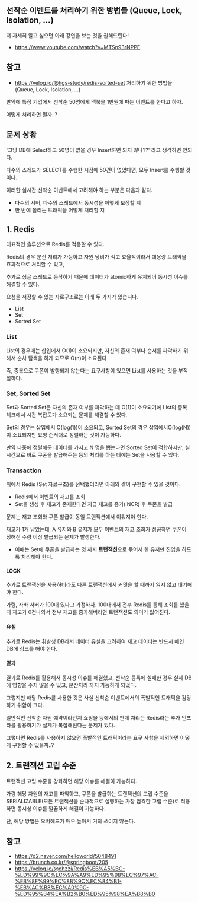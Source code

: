 ## 선착순 이벤트를 처리하기 위한 방법들 (Queue, Lock, Isolation, ...)


더 자세히 알고 싶으면 아래 강연을 보는 것을 권해드린다!
- https://www.youtube.com/watch?v=MTSn93rNPPE

## 참고
- https://velog.io/@hgs-study/redis-sorted-set 처리하기 위한 방법들 (Queue, Lock, Isolation, ...)

만약에 특정 기업에서 선착순 50명에게 맥북을 1만원에 파는 이벤트를 한다고 하자.

어떻게 처리하면 될까..?

## 문제 상황

'그냥 DB에 Select하고 50명이 없을 경우 Insert하면 되지 않나??' 라고 생각하면 안되다.

다수의 스레드가 SELECT를 수행한 시점에 50건이 없었다면, 모두 Insert를 수행할 것이다.

이러한 실시간 선착순 이벤트에서 고려해야 하는 부분은 다음과 같다.
- 다수의 서버, 다수의 스레드에서 동시성을 어떻게 보장할 지
- 한 번에 쏠리는 트래픽을 어떻게 처리할 지

## 1. Redis

대표적인 솔루션으로 Redis를 적용할 수 있다.

Redis의 경우 분산 처리가 가능하고 자원 낭비가 적고 효율적이라서 대용량 트래픽을 효과적으로 처리할 수 있고,

추가로 싱글 스레드로 동작하기 때문에 데이터가 atomic하게 유지되어 동시성 이슈를 해결할 수 있다.

요청을 저장할 수 있는 자료구조로는 아래 두 가지가 있습니다.
- List
- Set
- Sorted Set

### List

List의 경우에는 삽입에서 O(1)이 소요되지만, 자신의 존재 여부나 순서를 파악하기 위해서 순차 탐색을 하게 되므로 O(n)이 소요된다

즉, 중복으로 쿠폰이 발행되지 않는다는 요구사항이 있으면 List를 사용하는 것을 부적절하다.

### Set, Sorted Set

Set과 Sorted Set은 자신의 존재 여부를 파악하는 데 O(1)이 소요되기에 List의 중복 체크에서 시간 복잡도가 소요되는 문제를 해결할 수 있다.

Set의 경우는 삽입에서 O(log(1))이 소요되고, Sorted Set의 경우 삽입에서O(log(N))이 소요되지만 요청 순서대로 정렬하는 것이 가능하다.

만약 나중에 정렬해둔 데이터를 가지고 N 명을 뽑는다면 Sorted Set이 적합하지만, 실시간으로 바로 쿠폰을 발급해주는 등의 처리를 하는 데에는 Set을 사용할 수 있다.

### Transaction

위에서 Redis (Set 자료구조)를 선택했더라면 아래와 같이 구현할 수 있을 것이다.
- Redis에서 이벤트의 재고를 조회
- Set을 생성 후 재고가 존재한다면 지급 재고를 증가(INCR) 후 쿠폰을 발급

문제는 재고 조회와 쿠폰 발급이 동일 트랜잭션에서 이뤄져야 한다.

재고가 1개 남았는데, A 유저와 B 유저가 모두 이벤트의 재고 조회가 성공하면 쿠폰이 정해진 수량 이상 발급되는 문제가 발생한다.
- 이때는 Set에 쿠폰을 발급하는 것 까지 **트랜잭션**으로 묶어서 한 유저만 진입을 하도록 처리해야 한다.

#### LOCK

추가로 트랜잭션을 사용하더라도 다른 트랜잭션에서 커밋을 할 때까지 읽지 않고 대기해야 한다.

가령, 자바 서버가 100대 있다고 가정하자. 100대에서 전부 Redis를 통해 조회를 했을 때 재고가 0건나와서 전부 재고를 증가해버리면 트랜잭션도 의미가 없어진다.



#### 유실

추가로 Redis는 휘발성 DB라서 데이터 유실을 고려하여 재고 데이터는 반드시 메인 DB에 싱크를 해야 한다.

#### 결과

결과로 Redis를 활용해서 동시성 이슈를 해결했고, 선착순 등록에 실패한 경우 실제 DB에 영향을 주지 않을 수 있고, 분산처리 까지 가능하게 되었다.

그렇지만 해당 Redis를 사용한 것은 사실 선착순 이벤트에서의 폭발적인 트래픽을 감당하기 위함이 크다.

일반적인 선착순 자원 예약이라던지 쇼핑몰 등에서의 판매 처리는 Redis라는 추가 인프라를 활용하기가 설계가 복잡해진다는 문제가 있다.

그렇다면 Redis를 사용하지 않으면 폭발적인 트래픽이라는 요구 사항을 제외하면 어떻게 구현할 수 있을까..?

## 2. 트랜잭션 고립 수준

트랜잭션 고립 수준을 강화하면 해당 이슈를 해결이 가능하다.

가령 해당 자원의 재고를 파악하고, 쿠폰을 발급하는 트랜잭션의 고립 수준을 SERIALIZABLE(모든 트랜잭션을 순차적으로 실행하는 가장 엄격한 고립 수준)로 적용하면 동시성 이슈를 깔끔하게 해결이 가능하다.

단, 해당 방법은 오버헤드가 매우 높아서 거의 쓰이지 않는다.

## 참고
- https://d2.naver.com/helloworld/5048491
- https://brunch.co.kr/@springboot/205
- https://velog.io/@ohzzi/Redis%EB%A5%BC-%ED%99%9C%EC%9A%A9%ED%95%98%EC%97%AC-%EB%8F%99%EC%8B%9C%EC%84%B1-%EB%AC%B8%EC%A0%9C-%ED%95%B4%EA%B2%B0%ED%95%98%EA%B8%B0